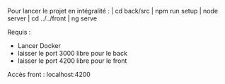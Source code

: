 Pour lancer le projet en intégralité : 
| cd back/src
| npm run setup
| node server
| cd ../../front
| ng serve

Requis :
- Lancer Docker
- laisser le port 3000 libre pour le back
- laisser le port 4200 libre pour le front

Accès front : localhost:4200
